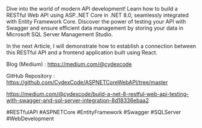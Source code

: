 Dive into the world of modern API development! Learn how to build a RESTful Web API using ASP..NET Core in .NET 8.0, seamlessly integrated with Entity Framework Core. Discover the power of testing your API with Swagger and ensure efficient data management by storing your data in Microsoft SQL Server Management Studio. 

In the next Article, I will demonstrate how to establish a connection between this RESTful API and a frontend application built using React.

Blog (Medium) : https://medium.com/@cydexcode

GitHub Repository : https://github.com/CydexCode/ASPNETCoreWebAPI/tree/master

https://medium.com/@cydexcode/build-a-net-8-restful-web-api-testing-with-swagger-and-sql-server-integration-8d18336ebaa2

#RESTfulAPI #ASPNETCore #EntityFramework #Swagger #SQLServer #WebDevelopment
